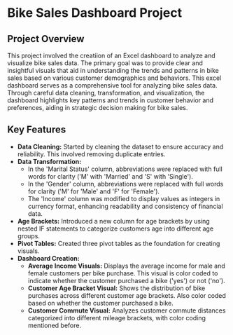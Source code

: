 # Bike Sales Dashboard Project
## Project Overview
This project involved the creatiion of an Excel dashboard to analyze and visualize bike sales data. The primary goal was to provide clear and insightful visuals that aid in understanding the trends and patterns in bike sales based on various customer demographics and behaviors. This excel dashboard serves as a comprehensive tool for analyzing bike sales data. Through careful data cleaning, transformation, and visualization, the dashboard highlights key patterns and trends in customer behavior and preferences, aiding in strategic decision making for bike sales.

## Key Features
- **Data Cleaning:** Started by cleaning the dataset to ensure accuracy and reliability. This involved removing duplicate entries.
- **Data Transformation:**
  * In the 'Marital Status' column, abbreviations were replaced with full words for clarity ('M' with 'Married' and 'S' with 'Single').
  * In the 'Gender' column, abbreviations were replaced with full words for clarity ('M' for 'Male' and 'F' for 'Female').
  * The 'Income' column was modified to display values as integers in currency format, enhancing readability and consistency of financial data.
- **Age Brackets:** Introduced a new column for age brackets by using nested IF statements to categorize customers age into different age groups.
- **Pivot Tables:** Created three pivot tables as the foundation for creating visuals.
- **Dashboard Creation:**
  * **Average Income Visuals:** Displays the average income for male and female customers per bike purchase. This visual is color coded to indicate whether the customer purchased a bike ('yes') or not ('no').
  * **Customer Age Bracket Visual:** Shows the distribution of bike purchases across different customer age brackets. Also color coded based on whether the customer purchased a bike.
  * **Customer Commute Visual:** Analyzes customer commute distances categorized into different mileage brackets, with color coding mentioned before.

  

